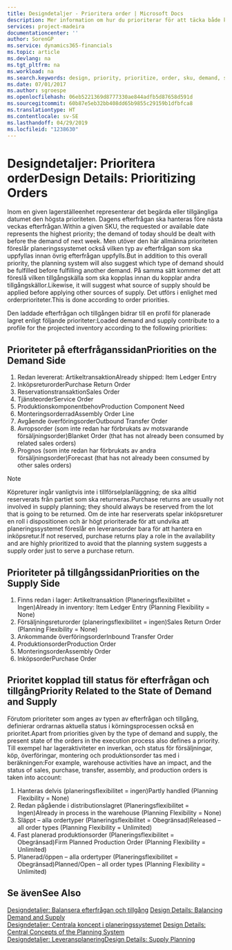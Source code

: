 ```yaml
---
title: Designdetaljer - Prioritera order | Microsoft Docs
description: Mer information om hur du prioriterar för att täcka både krav för efterfrågan och tillgång.
services: project-madeira
documentationcenter: ''
author: SorenGP
ms.service: dynamics365-financials
ms.topic: article
ms.devlang: na
ms.tgt_pltfrm: na
ms.workload: na
ms.search.keywords: design, priority, prioritize, order, sku, demand, supply
ms.date: 07/01/2017
ms.author: sgroespe
ms.openlocfilehash: 06eb5221369d8777330ae844adfb5d87658d591d
ms.sourcegitcommit: 60b87e5eb32bb408dd65b9855c29159b1dfbfca8
ms.translationtype: HT
ms.contentlocale: sv-SE
ms.lasthandoff: 04/29/2019
ms.locfileid: "1238630"
---
```

# <a name="design-details-prioritizing-orders"></a><span data-ttu-id="3d23c-103">Designdetaljer: Prioritera order</span><span class="sxs-lookup"><span data-stu-id="3d23c-103">Design Details: Prioritizing Orders</span></span>
<span data-ttu-id="3d23c-104">Inom en given lagerställeenhet representerar det begärda eller tillgängliga datumet den högsta prioriteten. Dagens efterfrågan ska hanteras före nästa veckas efterfrågan.</span><span class="sxs-lookup"><span data-stu-id="3d23c-104">Within a given SKU, the requested or available date represents the highest priority; the demand of today should be dealt with before the demand of next week.</span></span> <span data-ttu-id="3d23c-105">Men utöver den här allmänna prioriteten föreslår planeringssystemet också vilken typ av efterfrågan som ska uppfyllas innan övrig efterfrågan uppfylls.</span><span class="sxs-lookup"><span data-stu-id="3d23c-105">But in addition to this overall priority, the planning system will also suggest which type of demand should be fulfilled before fulfilling another demand.</span></span> <span data-ttu-id="3d23c-106">På samma sätt kommer det att föreslå vilken tillgångskälla som ska kopplas innan du kopplar andra tillgångskällor.</span><span class="sxs-lookup"><span data-stu-id="3d23c-106">Likewise, it will suggest what source of supply should be applied before applying other sources of supply.</span></span> <span data-ttu-id="3d23c-107">Det utförs i enlighet med orderprioriteter.</span><span class="sxs-lookup"><span data-stu-id="3d23c-107">This is done according to order priorities.</span></span>  
  
<span data-ttu-id="3d23c-108">Den laddade efterfrågan och tillgången bidrar till en profil för planerade lagret enligt följande prioriteter:</span><span class="sxs-lookup"><span data-stu-id="3d23c-108">Loaded demand and supply contribute to a profile for the projected inventory according to the following priorities:</span></span>  
  
## <a name="priorities-on-the-demand-side"></a><span data-ttu-id="3d23c-109">Prioriteter på efterfråganssidan</span><span class="sxs-lookup"><span data-stu-id="3d23c-109">Priorities on the Demand Side</span></span>  
1. <span data-ttu-id="3d23c-110">Redan levererat: Artikeltransaktion</span><span class="sxs-lookup"><span data-stu-id="3d23c-110">Already shipped: Item Ledger Entry</span></span>  
2. <span data-ttu-id="3d23c-111">Inköpsreturorder</span><span class="sxs-lookup"><span data-stu-id="3d23c-111">Purchase Return Order</span></span>  
3. <span data-ttu-id="3d23c-112">Reservationstransaktion</span><span class="sxs-lookup"><span data-stu-id="3d23c-112">Sales Order</span></span>  
4. <span data-ttu-id="3d23c-113">Tjänsteorder</span><span class="sxs-lookup"><span data-stu-id="3d23c-113">Service Order</span></span>  
5. <span data-ttu-id="3d23c-114">Produktionskomponentbehov</span><span class="sxs-lookup"><span data-stu-id="3d23c-114">Production Component Need</span></span>  
6. <span data-ttu-id="3d23c-115">Monteringsorderrad</span><span class="sxs-lookup"><span data-stu-id="3d23c-115">Assembly Order Line</span></span>  
7. <span data-ttu-id="3d23c-116">Avgående överföringsorder</span><span class="sxs-lookup"><span data-stu-id="3d23c-116">Outbound Transfer Order</span></span>  
8. <span data-ttu-id="3d23c-117">Avropsorder (som inte redan har förbrukats av motsvarande försäljningsorder)</span><span class="sxs-lookup"><span data-stu-id="3d23c-117">Blanket Order (that has not already been consumed by related sales orders)</span></span>  
9. <span data-ttu-id="3d23c-118">Prognos (som inte redan har förbrukats av andra försäljningsorder)</span><span class="sxs-lookup"><span data-stu-id="3d23c-118">Forecast (that has not already been consumed by other sales orders)</span></span>  
  
> [!NOTE]  
>  <span data-ttu-id="3d23c-119">Köpreturer ingår vanligtvis inte i tillförselplanläggning; de ska alltid reserverats från partiet som ska returneras.</span><span class="sxs-lookup"><span data-stu-id="3d23c-119">Purchase returns are usually not involved in supply planning; they should always be reserved from the lot that is going to be returned.</span></span> <span data-ttu-id="3d23c-120">Om de inte har reserverats spelar inköpsreturer en roll i dispositionen och är högt prioriterade för att undvika att planeringssystemet föreslår en leveransorder bara för att hantera en inköpsretur.</span><span class="sxs-lookup"><span data-stu-id="3d23c-120">If not reserved, purchase returns play a role in the availability and are highly prioritized to avoid that the planning system suggests a supply order just to serve a purchase return.</span></span>  
  
## <a name="priorities-on-the-supply-side"></a><span data-ttu-id="3d23c-121">Prioriteter på tillgångssidan</span><span class="sxs-lookup"><span data-stu-id="3d23c-121">Priorities on the Supply Side</span></span>  
1. <span data-ttu-id="3d23c-122">Finns redan i lager: Artikeltransaktion (Planeringsflexibilitet = Ingen)</span><span class="sxs-lookup"><span data-stu-id="3d23c-122">Already in inventory: Item Ledger Entry (Planning Flexibility = None)</span></span>  
2. <span data-ttu-id="3d23c-123">Försäljningsreturorder (planeringsflexibilitet = ingen)</span><span class="sxs-lookup"><span data-stu-id="3d23c-123">Sales Return Order (Planning Flexibility = None)</span></span>  
3. <span data-ttu-id="3d23c-124">Ankommande överföringsorder</span><span class="sxs-lookup"><span data-stu-id="3d23c-124">Inbound Transfer Order</span></span>  
4. <span data-ttu-id="3d23c-125">Produktionsorder</span><span class="sxs-lookup"><span data-stu-id="3d23c-125">Production Order</span></span>  
5. <span data-ttu-id="3d23c-126">Monteringsorder</span><span class="sxs-lookup"><span data-stu-id="3d23c-126">Assembly Order</span></span>  
6. <span data-ttu-id="3d23c-127">Inköpsorder</span><span class="sxs-lookup"><span data-stu-id="3d23c-127">Purchase Order</span></span>  
  
## <a name="priority-related-to-the-state-of-demand-and-supply"></a><span data-ttu-id="3d23c-128">Prioritet kopplad till status för efterfrågan och tillgång</span><span class="sxs-lookup"><span data-stu-id="3d23c-128">Priority Related to the State of Demand and Supply</span></span>  
<span data-ttu-id="3d23c-129">Förutom prioriteter som anges av typen av efterfrågan och tillgång, definierar ordrarnas aktuella status i körningsprocessen också en prioritet.</span><span class="sxs-lookup"><span data-stu-id="3d23c-129">Apart from priorities given by the type of demand and supply, the present state of the orders in the execution process also defines a priority.</span></span> <span data-ttu-id="3d23c-130">Till exempel har lageraktiviteter en inverkan, och status för försäljningar, köp, överföringar, montering och produktionsorder tas med i beräkningen:</span><span class="sxs-lookup"><span data-stu-id="3d23c-130">For example, warehouse activities have an impact, and the status of sales, purchase, transfer, assembly, and production orders is taken into account:</span></span>  
  
1. <span data-ttu-id="3d23c-131">Hanteras delvis (planeringsflexibilitet = ingen)</span><span class="sxs-lookup"><span data-stu-id="3d23c-131">Partly handled (Planning Flexibility = None)</span></span>  
2. <span data-ttu-id="3d23c-132">Redan pågående i distributionslagret (Planeringsflexibilitet = Ingen)</span><span class="sxs-lookup"><span data-stu-id="3d23c-132">Already in process in the warehouse (Planning Flexibility = None)</span></span>  
3. <span data-ttu-id="3d23c-133">Släppt – alla ordertyper (Planeringsflexibilitet = Obegränsad)</span><span class="sxs-lookup"><span data-stu-id="3d23c-133">Released – all order types (Planning Flexibility = Unlimited)</span></span>  
4. <span data-ttu-id="3d23c-134">Fast planerad produktionsorder (Planeringsflexibilitet = Obegränsad)</span><span class="sxs-lookup"><span data-stu-id="3d23c-134">Firm Planned Production Order (Planning Flexibility = Unlimited)</span></span>  
5. <span data-ttu-id="3d23c-135">Planerad/öppen – alla ordertyper (Planeringsflexibilitet = Obegränsad)</span><span class="sxs-lookup"><span data-stu-id="3d23c-135">Planned/Open – all order types (Planning Flexibility = Unlimited)</span></span>  
  
## <a name="see-also"></a><span data-ttu-id="3d23c-136">Se även</span><span class="sxs-lookup"><span data-stu-id="3d23c-136">See Also</span></span>  
<span data-ttu-id="3d23c-137">[Designdetaljer: Balansera efterfrågan och tillgång](design-details-balancing-demand-and-supply.md) </span><span class="sxs-lookup"><span data-stu-id="3d23c-137">[Design Details: Balancing Demand and Supply](design-details-balancing-demand-and-supply.md) </span></span>  
<span data-ttu-id="3d23c-138">[Designdetaljer: Centrala koncept i planeringssystemet](design-details-central-concepts-of-the-planning-system.md) </span><span class="sxs-lookup"><span data-stu-id="3d23c-138">[Design Details: Central Concepts of the Planning System](design-details-central-concepts-of-the-planning-system.md) </span></span>  
[<span data-ttu-id="3d23c-139">Designdetaljer: Leveransplanering</span><span class="sxs-lookup"><span data-stu-id="3d23c-139">Design Details: Supply Planning</span></span>](design-details-supply-planning.md)